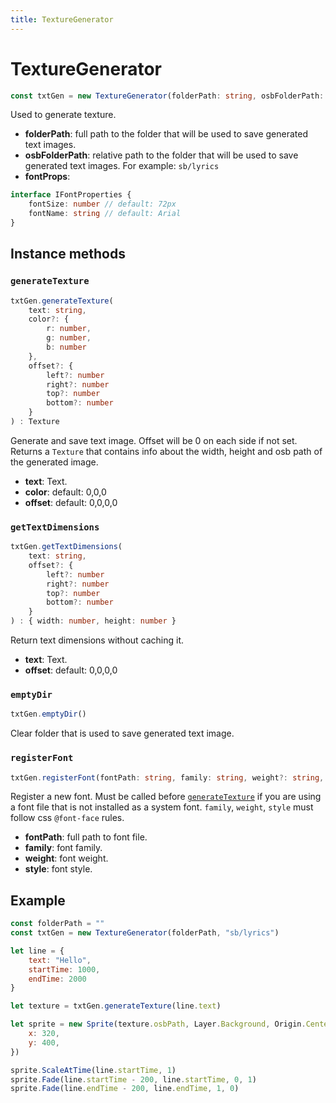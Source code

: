 ```yaml
---
title: TextureGenerator
---
```


# TextureGenerator
```typescript
const txtGen = new TextureGenerator(folderPath: string, osbFolderPath: string, fontProps?: IFontProperties)
```
Used to generate texture.

* **folderPath**: full path to the folder that will be used to save generated text images.
* **osbFolderPath**: relative path to the folder that will be used to save generated text images. For example: `sb/lyrics`
* **fontProps**:
```typescript
interface IFontProperties {
	fontSize: number // default: 72px
	fontName: string // default: Arial
}
```

## Instance methods
### `generateTexture`
```typescript
txtGen.generateTexture(
	text: string, 
	color?: { 
		r: number, 
		g: number, 
		b: number
	}, 
	offset?: {
		left?: number
		right?: number
		top?: number
		bottom?: number
	}
) : Texture
```
Generate and save text image. Offset will be 0 on each side if not set. 
Returns a `Texture` that contains info about the width, height and osb path of the generated image.

* **text**: Text.
* **color**: default: 0,0,0
* **offset**: default: 0,0,0,0

### `getTextDimensions`
```typescript
txtGen.getTextDimensions(
	text: string,
	offset?: {
		left?: number
		right?: number
		top?: number
		bottom?: number
	}
) : { width: number, height: number }
```
Return text dimensions without caching it.
* **text**: Text.
* **offset**: default: 0,0,0,0

### `emptyDir`
```typescript
txtGen.emptyDir()
```
Clear folder that is used to save generated text image.

### `registerFont`
```typescript
txtGen.registerFont(fontPath: string, family: string, weight?: string, style?: string)
```
Register a new font. Must be called before [`generateTexture`](#texturegeneratorgeneratetexture) if you are using a font file that is not installed as a system font. `family`, `weight`, `style` must follow css `@font-face` rules.

* **fontPath**: full path to font file.
* **family**: font family.
* **weight**: font weight.
* **style**: font style.


## Example
```js
const folderPath = ""
const txtGen = new TextureGenerator(folderPath, "sb/lyrics")

let line = {
	text: "Hello",
	startTime: 1000,
	endTime: 2000
}

let texture = txtGen.generateTexture(line.text)

let sprite = new Sprite(texture.osbPath, Layer.Background, Origin.Center, {
	x: 320,
	y: 400,
})

sprite.ScaleAtTime(line.startTime, 1)
sprite.Fade(line.startTime - 200, line.startTime, 0, 1)
sprite.Fade(line.endTime - 200, line.endTime, 1, 0)
```
